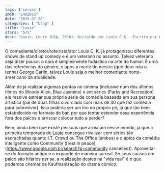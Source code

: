 ```yaml
---
tags: ['series']
imdb: "1492966"
date: "2015-07-28"
categories: [ "blog" ]
title: "Louie"
stars: "5/5"
desc: "Louie. Louie (USA, 2010). Dirigido por Louis C.K.. Escrito por Louis C.K., Pamela Adlon. Com Louis C.K., Hadley Delany, Ursula Parker."
---
```

O comediante/diretor/roteirista/ator Louis C. K. já protagonizou diferentes shows de stand up comedy e é um veterano no assunto. Talvez veterano seja dizer pouco: o cara é simplesmente fodástico na arte do humor. É uma das referências do gênero, e após a morte do mestre (que deus não o tenha) George Carlin, talvez Louis seja o melhor comediante norte-americano da atualidade.

Além de já realizar algumas pontas no cinema (inclusive num dos últimos filmes do Woody Allen, Blue Jasmine) e em séries (Parks and Recreation) ele resolve estrear sua própria série de comédia baseada em sua persona artística (pai de duas filhas divorciado com mais de 40 que faz comédia para sobreviver). Isso poderia ser um tiro no próprio pé, já que tão bem estabelecido no formato de bar, por que tentar estender essa experiência fora dos palcos e arriscar colocar tudo a perder?

Bem, ainda bem que existe pessoas que arriscam nesse mundo, já que a primeira temporada de [Louie](/louie) consegue rivalizar com séries tão escrachadas quanto I.T. Crowd ou The Office (ambos) e o ápice da comédia inteligente como Community ([rest in peace](https://www.google.com.br/search?q=community cancelled)). Aproveita-se do formato antigo e o expande de maneira surreal. Se seus causos em palco são hilários _per se_, a realização destes na "vida real" é o que podemos chamar de Kaufmanização do drama cômico.
